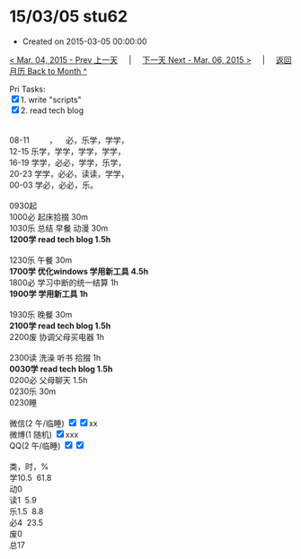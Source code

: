 # 15/03/05 stu62

- Created on 2015-03-05 00:00:00

[< Mar. 04, 2015 - Prev 上一天](/lifelogs/2015/03/d04.md) &nbsp; &nbsp; | &nbsp; &nbsp; [下一天 Next - Mar. 06, 2015 >](/lifelogs/2015/03/d06.md) &nbsp; &nbsp; |  &nbsp; &nbsp; [返回月历 Back to Month ^](/lifelogs/2015/03/index.md)
<br/><div>Pri Tasks:<br/><input type="checkbox" checked="false"/>1. write "scripts"</div><div><input type="checkbox" checked="true"/>2. read tech blog<br/> <div><br/></div>08-11         ，    必，乐学，学学，<br/>12-15 乐学，学学，学学，学学，<br/>16-19 学学，必必，学学，乐学，<br/>20-23 学学，必必，读读，学学，</div><div>00-03 学必，必必，乐。<br/><div><br/></div>0930起</div><div>1000必 起床拾掇 30m<br/>1030乐 总结 早餐 动漫 30m<br/><b>1200学 read tech blog 1.5h</b></div><div><div><br/></div>1230乐 午餐 30m<br/><b>1700学 优化windows 学用新工具 4.5h</b><div>1800必 学习中断的统一结算 1h</div><div><b>1900学 学用新工具 1h</b></div><div><br/></div>1930乐 晚餐 30m<br/><b>2100学 read tech blog 1.5h</b></div><div>2200废 协调父母买电器 1h</div><div><br/>2300读 洗澡 听书 拾掇 1h</div><div><b>0030学 read tech blog 1.5h</b></div><div>0200必 父母聊天 1.5h</div><div>0230乐 30m</div><div>0230睡</div><div><br/>微信(2 午/临睡) <input type="checkbox" checked="true"/><input type="checkbox" checked="true"/>xx<br/>微博(1 随机) <input type="checkbox" checked="true"/>xxx<br/>QQ(2 午/临睡) <input type="checkbox" checked="true"/><input type="checkbox" checked="true"/><br/><div><br/></div>类，时，%<br/>学10.5  61.8<br/>动0<br/>读1  5.9<br/>乐1.5  8.8<br/>必4  23.5<br/>废0<br/>总17</div>
